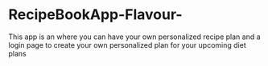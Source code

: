 # RecipeBookApp-Flavour-
This app is an where you can have your own personalized recipe plan and a login page to create your own personalized plan for your upcoming diet plans
